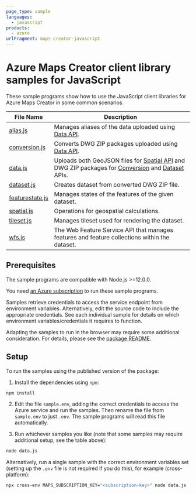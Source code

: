 ```yaml
---
page_type: sample
languages:
  - javascript
products:
  - azure
urlFragment: maps-creator-javascript
---
```


# Azure Maps Creator client library samples for JavaScript

These sample programs show how to use the JavaScript client libraries for Azure Maps Creator in some common scenarios.

| **File Name**                   | **Description**                                                                                                                      |
| ------------------------------- | ------------------------------------------------------------------------------------------------------------------------------------ |
| [alias.js][alias]               | Manages aliases of the data uploaded using [Data API][data].                                                                         |
| [conversion.js][conversion]     | Converts DWG ZIP packages uploaded using [Data API][data].                                                                           |
| [data.js][data]                 | Uploads both GeoJSON files for [Spatial API][spatial] and DWG ZIP packages for [Conversion][conversion] and [Dataset][dataset] APIs. |
| [dataset.js][dataset]           | Creates dataset from converted DWG ZIP file.                                                                                         |
| [featurestate.js][featurestate] | Manages states of the features of the given dataset.                                                                                 |
| [spatial.js][spatial]           | Operations for geospatial calculations.                                                                                              |
| [tileset.js][tileset]           | Manages tileset used for rendering the dataset.                                                                                      |
| [wfs.js][wfs]                   | The Web Feature Service API that manages features and feature collections within the dataset.                                        |

## Prerequisites

The sample programs are compatible with Node.js >=12.0.0.

You need [an Azure subscription][freesub] to run these sample programs.

Samples retrieve credentials to access the service endpoint from environment variables. Alternatively, edit the source code to include the appropriate credentials. See each individual sample for details on which environment variables/credentials it requires to function.

Adapting the samples to run in the browser may require some additional consideration. For details, please see the [package README][package].

## Setup

To run the samples using the published version of the package:

1. Install the dependencies using `npm`:

```bash
npm install
```

2. Edit the file `sample.env`, adding the correct credentials to access the Azure service and run the samples. Then rename the file from `sample.env` to just `.env`. The sample programs will read this file automatically.

3. Run whichever samples you like (note that some samples may require additional setup, see the table above):

```bash
node data.js
```

Alternatively, run a single sample with the correct environment variables set (setting up the `.env` file is not required if you do this), for example (cross-platform):

```bash
npx cross-env MAPS_SUBSCRIPTION_KEY="<subscription-key>" node data.js
```

[alias]: https://github.com/Azure/azure-sdk-for-js/blob/master/sdk/maps/maps-creator/samples/v1/javascript/src/alias.js
[conversion]: https://github.com/Azure/azure-sdk-for-js/blob/master/sdk/maps/maps-creator/samples/v1/javascript/src/conversion.js
[data]: https://github.com/Azure/azure-sdk-for-js/blob/master/sdk/maps/maps-creator/samples/v1/javascript/src/data.js
[dataset]: https://github.com/Azure/azure-sdk-for-js/blob/master/sdk/maps/maps-creator/samples/v1/javascript/src/dataset.js
[featurestate]: https://github.com/Azure/azure-sdk-for-js/blob/master/sdk/maps/maps-creator/samples/v1/javascript/src/featurestate.js
[spatial]: https://github.com/Azure/azure-sdk-for-js/blob/master/sdk/maps/maps-creator/samples/v1/javascript/src/spatial.js
[tileset]: https://github.com/Azure/azure-sdk-for-js/blob/master/sdk/maps/maps-creator/samples/v1/javascript/src/tileset.js
[wfs]: https://github.com/Azure/azure-sdk-for-js/blob/master/sdk/maps/maps-creator/samples/v1/javascript/src/wfs.js
[freesub]: https://azure.microsoft.com/free/
[package]: https://github.com/Azure/azure-sdk-for-js/tree/master/sdk/maps/maps-creator/README.md
